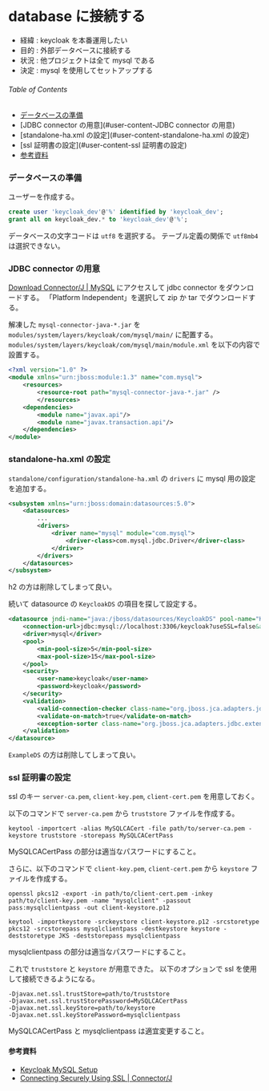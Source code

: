 # database に接続する

- 経緯 : keycloak を本番運用したい
- 目的 : 外部データベースに接続する
- 状況 : 他プロジェクトは全て mysql である
- 決定 : mysql を使用してセットアップする


###### Table of Contents

- [データベースの準備](#user-content-データベースの準備)
- [JDBC connector の用意](#user-content-JDBC connector の用意)
- [standalone-ha.xml の設定](#user-content-standalone-ha.xml の設定)
- [ssl 証明書の設定](#user-content-ssl 証明書の設定)
- [参考資料](#user-content-参考資料)



### データベースの準備

ユーザーを作成する。

```sql
create user 'keycloak_dev'@'%' identified by 'keycloak_dev';
grant all on keycloak_dev.* to 'keycloak_dev'@'%';
```

データベースの文字コードは `utf8` を選択する。
テーブル定義の関係で `utf8mb4` は選択できない。

### JDBC connector の用意

[Download Connector/J | MySQL](https://dev.mysql.com/downloads/connector/j/) にアクセスして jdbc connector をダウンロードする。
「Platform Independent」を選択して zip か tar でダウンロードする。

解凍した `mysql-connector-java-*.jar` を `modules/system/layers/keycloak/com/mysql/main/` に配置する。
`modules/system/layers/keycloak/com/mysql/main/module.xml` を以下の内容で設置する。

```xml
<?xml version="1.0" ?>
<module xmlns="urn:jboss:module:1.3" name="com.mysql">
    <resources>
        <resource-root path="mysql-connector-java-*.jar" />
        </resources>
    <dependencies>
        <module name="javax.api"/>
        <module name="javax.transaction.api"/>
    </dependencies>
</module>
```

### standalone-ha.xml の設定

`standalone/configuration/standalone-ha.xml` の `drivers` に mysql 用の設定を追加する。

```xml
<subsystem xmlns="urn:jboss:domain:datasources:5.0">
    <datasources>
        ...
        <drivers>
            <driver name="mysql" module="com.mysql">
                <driver-class>com.mysql.jdbc.Driver</driver-class>
            </driver>      
        </drivers>
    </datasources>
</subsystem>
```

h2 の方は削除してしまって良い。

続いて datasource の `KeycloakDS` の項目を探して設定する。

```xml
<datasource jndi-name="java:/jboss/datasources/KeycloakDS" pool-name="KeycloakDS" enabled="true">
    <connection-url>jdbc:mysql://localhost:3306/keycloak?useSSL=false&amp;characterEncoding=UTF-8</connection-url>
    <driver>mysql</driver>
    <pool>
        <min-pool-size>5</min-pool-size>
        <max-pool-size>15</max-pool-size>
    </pool>
    <security>
        <user-name>keycloak</user-name>
        <password>keycloak</password>
    </security>
    <validation>
        <valid-connection-checker class-name="org.jboss.jca.adapters.jdbc.extensions.mysql.MySQLValidConnectionChecker"/>
        <validate-on-match>true</validate-on-match>
        <exception-sorter class-name="org.jboss.jca.adapters.jdbc.extensions.mysql.MySQLExceptionSorter"/>
    </validation>
</datasource>
```

`ExampleDS` の方は削除してしまって良い。


### ssl 証明書の設定

ssl のキー `server-ca.pem`, `client-key.pem`, `client-cert.pem` を用意しておく。

以下のコマンドで `server-ca.pem` から `truststore` ファイルを作成する。

```
keytool -importcert -alias MySQLCACert -file path/to/server-ca.pem -keystore truststore -storepass MySQLCACertPass
```

MySQLCACertPass の部分は適当なパスワードにすること。

さらに、以下のコマンドで `client-key.pem`, `client-cert.pem` から `keystore` ファイルを作成する。

```
openssl pkcs12 -export -in path/to/client-cert.pem -inkey path/to/client-key.pem -name "mysqlclient" -passout pass:mysqlclientpass -out client-keystore.p12

keytool -importkeystore -srckeystore client-keystore.p12 -srcstoretype pkcs12 -srcstorepass mysqlclientpass -destkeystore keystore -deststoretype JKS -deststorepass mysqlclientpass
```

mysqlclientpass の部分は適当なパスワードにすること。

これで `truststore` と `keystore` が用意できた。
以下のオプションで ssl を使用して接続できるようになる。

```
-Djavax.net.ssl.trustStore=path/to/truststore
-Djavax.net.ssl.trustStorePassword=MySQLCACertPass
-Djavax.net.ssl.keyStore=path/to/keystore
-Djavax.net.ssl.keyStorePassword=mysqlclientpass
```

MySQLCACertPass と mysqlclientpass は適宜変更すること。


#### 参考資料

- [Keycloak MySQL Setup](https://stackoverflow.com/questions/49087006/how-to-connect-to-mysql-server-using-ssl-jdbc)
- [Connecting Securely Using SSL | Connector/J](https://dev.mysql.com/doc/connector-j/5.1/en/connector-j-reference-using-ssl.html)
